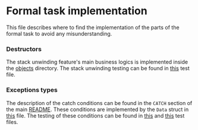 # Formal task implementation

This file describes where to find the implementation of the parts of
the formal task to avoid any misunderstanding.

### Destructors

The stack unwinding feature's main business logics is implemented inside
the [objects](include/objects) directory. The stack unwinding testing can
be found in [this](include/tests/suits/destructors.cpp) test file.

### Exceptions types

The description of the catch conditions can be found in the `CATCH` section
of the main [README](README.md). These conditions are implemented by the `Data`
struct in [this](include/impl/data.hpp) file. The testing of these conditions
can be found in [this](include/tests/suits/types.cpp) and
[this](include/tests/suits/catch.cpp) test files.
